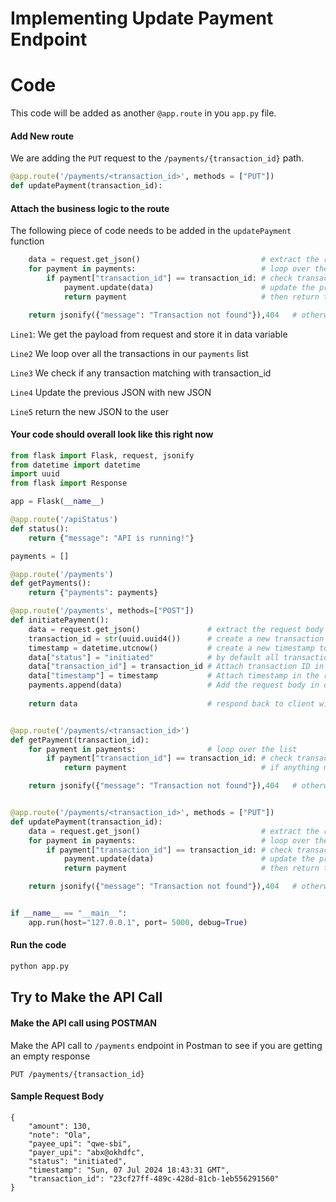 
# Implementing Update Payment Endpoint

# Code
This code will be added as another `@app.route` in you `app.py` file.


#### Add New route
We are adding the `PUT` request to the `/payments/{transaction_id}` path.
```python
@app.route('/payments/<transaction_id>', methods = ["PUT"])
def updatePayment(transaction_id):
```


#### Attach the business logic to the route
The following piece of code  needs to be added in the `updatePayment` function
```python
	data = request.get_json()							# extract the request body and store it in variable "data"
	for payment in payments:							# loop over the list 
		if payment["transaction_id"] == transaction_id:	# check transaction_id of each item in the list
			payment.update(data)						# update the previous JSON with new JSON
			return payment                              # then return the item

	return jsonify({"message": "Transaction not found"}),404   # otherwise return 404
```
`Line1`: We get the payload from request and store it in data 
variable

`Line2` We loop over all the transactions in our `payments` list

`Line3` We check if any transaction matching with transaction_id

`Line4` Update the previous JSON with new JSON

`Line5` return the new JSON to the user

#### Your code should overall look like this right now
```python
from flask import Flask, request, jsonify
from datetime import datetime
import uuid
from flask import Response

app = Flask(__name__)

@app.route('/apiStatus')
def status():
	return {"message": "API is running!"}

payments = []

@app.route('/payments')
def getPayments():
	return {"payments": payments}

@app.route('/payments', methods=["POST"])
def initiatePayment():
	data = request.get_json()				# extract the request body and store it in variable "data"
	transaction_id = str(uuid.uuid4())		# create a new transaction ID using uuid() library
	timestamp = datetime.utcnow()			# create a new timestamp to capture the transaction time
	data["status"] = "initiated"			# by default all transactions starts with status as "initiated"
	data["transaction_id"] = transaction_id	# Attach transaction ID in the requestbody
	data["timestamp"] = timestamp 			# Attach timestamp in the request body
	payments.append(data)					# Add the request body in our "payments" database
 
	return data								# respond back to client with request body along with newly added fields like transaction ID, timestamp, etc


@app.route('/payments/<transaction_id>')
def getPayment(transaction_id):
	for payment in payments:				# loop over the list 
		if payment["transaction_id"] == transaction_id:	# check transaction_id of each item in the list
			return payment                              # if anything matches, then return the item

	return jsonify({"message": "Transaction not found"}),404   # otherwise return 404 


@app.route('/payments/<transaction_id>', methods = ["PUT"])
def updatePayment(transaction_id):
	data = request.get_json()							# extract the request body and store it in variable "data"
	for payment in payments:							# loop over the list 
		if payment["transaction_id"] == transaction_id:	# check transaction_id of each item in the list
			payment.update(data)						# update the previous JSON with new JSON
			return payment                              # then return the item

	return jsonify({"message": "Transaction not found"}),404   # otherwise return 404 


if __name__ == "__main__":
	app.run(host="127.0.0.1", port= 5000, debug=True)
```

#### Run the code
```bash
python app.py
```
## Try to Make the API Call

#### Make the API call using POSTMAN
Make the API call to `/payments` endpoint in Postman to see if you are getting an empty response
```http
PUT /payments/{transaction_id}
```

#### Sample Request Body
```http
{
    "amount": 130,
    "note": "Ola",
    "payee_upi": "qwe-sbi",
    "payer_upi": "abx@okhdfc",
    "status": "initiated",
    "timestamp": "Sun, 07 Jul 2024 18:43:31 GMT",
    "transaction_id": "23cf27ff-489c-428d-81cb-1eb556291560"
}
```


